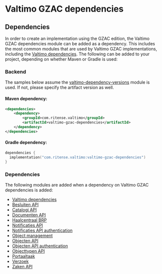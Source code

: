 # Valtimo GZAC dependencies

## Dependencies

In order to create an implementation using the GZAC edition, the Valtimo GZAC dependencies module can be added as a
dependency. This includes the most common modules that are used by Valtimo GZAC implementations, including the [Valtimo
dependencies](../core/valtimo-dependencies.md). The following can be added to your project, depending on whether Maven or Gradle is used:

### Backend
The samples below assume the [valtimo-dependency-versions](../core/valtimo-dependency-versions.md) module is used. 
If not, please specify the artifact version as well.

#### Maven dependency:
```xml
<dependencies>
    <dependency>
        <groupId>com.ritense.valtimo</groupId>
        <artifactId>valtimo-gzac-dependencies</artifactId>
    </dependency>
</dependencies>

```

#### Gradle dependency:
```kotlin
dependencies {
  implementation("com.ritense.valtimo:valtimo-gzac-dependencies")
}
```

### Dependencies

The following modules are added when a dependency on Valtimo GZAC dependencies is added:
* [Valtimo dependencies](../core/valtimo-dependencies.md)
* [Besluiten API](besluiten-api.md)
* [Catalogi API](catalogi-api.md)
* [Documenten API](documenten-api.md)
* [Haalcentraal BRP](haalcentraal-brp.md)
* [Notificaties API](notificaties-api.md)
* [Notificaties API authentication](notificaties-api-authentication.md)
* [Object management](object-management.md)
* [Objecten API](objecten-api.md)
* [Objecten API authentication](objecten-api-authentication.md)
* [Objecttypen API](objecttypen-api.md)
* [Portaaltaak](portaaltaak.md)
* [Verzoek](verzoek.md)
* [Zaken API](zaken-api.md)
